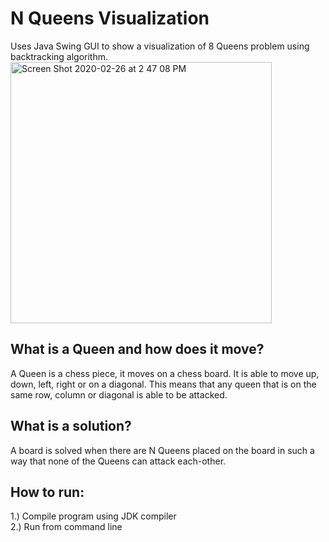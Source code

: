 # N Queens Visualization

Uses Java Swing GUI to show a visualization of 8 Queens problem using backtracking algorithm.
<img width="418" alt="Screen Shot 2020-02-26 at 2 47 08 PM" src="https://user-images.githubusercontent.com/16173939/75395461-5b22a000-58a7-11ea-9f01-2d817a034580.png">

## What is a Queen and how does it move?
A Queen is a chess piece, it moves on a chess board. It is able to move up, down, left, right or on a diagonal. This means that any queen that is on the same row, column or diagonal is able to be attacked.

## What is a solution?
A board is solved when there are N Queens placed on the board in such a way that none of the Queens can attack each-other.

## How to run:
1.) Compile program using JDK compiler  
2.) Run from command line
